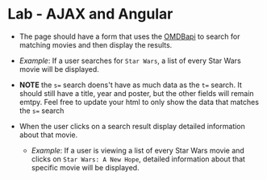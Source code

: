 # Lab - AJAX and Angular

- The page should have a form that uses the [OMDBapi](http://www.omdbapi.com/) to search for matching movies and then display the results.
 - *Example*: If a user searches for `Star Wars`, a list of every Star Wars movie will be displayed.
 - **NOTE** the `s=` search doens't have as much data as the `t=` search. It should still have a title, year and poster, but the other fields will remain emtpy. Feel free to update your html to only show the data that matches the `s=` search

- When the user clicks on a search result display detailed information about that movie.
  - *Example*: If a user is viewing a list of every Star Wars movie and clicks on `Star Wars: A New Hope`, detailed information about that specific movie will be displayed.

